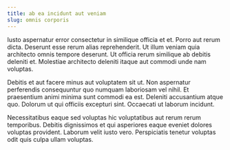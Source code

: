 ```yaml
---
title: ab ea incidunt aut veniam
slug: omnis corporis
---
```


Iusto aspernatur error consectetur in similique officia et et. Porro aut rerum dicta. Deserunt esse rerum alias reprehenderit. Ut illum veniam quia architecto omnis tempore deserunt. Ut officia rerum similique ab debitis deleniti et. Molestiae architecto deleniti itaque aut commodi unde nam voluptas.

Debitis et aut facere minus aut voluptatem sit ut. Non aspernatur perferendis consequuntur quo numquam laboriosam vel nihil. Et praesentium animi minima sunt commodi ea est. Deleniti accusantium atque quo. Dolorum ut qui officiis excepturi sint. Occaecati ut laborum incidunt.

Necessitatibus eaque sed voluptas hic voluptatibus aut rerum rerum temporibus. Debitis dignissimos et qui asperiores eaque eveniet dolores voluptas provident. Laborum velit iusto vero. Perspiciatis tenetur voluptas odit quis culpa ullam voluptas.
